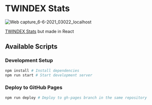 # TWINDEX Stats

![Web capture_6-6-2021_03022_localhost](https://user-images.githubusercontent.com/28344318/120900653-2da6d380-c660-11eb-8bf8-0a62aa021b56.jpeg)

[TWINDEX Stats](https://github.com/ice5050/twindex-stats) but made in React

## Available Scripts

### Development Setup

```zsh
npm install # Install dependencies
npm run start # Start development server
```

### Deploy to GitHub Pages

```zsh
npm run deploy # Deploy to gh-pages branch in the same repository
```
